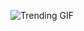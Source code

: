 
<!-- GIF_SECTION -->
![Trending GIF](https://media2.giphy.com/media/v1.Y2lkPThiYjIxNzcycGx4cDFodmVqM2JsaGc1bWdmd3gzeWQ3Z2F0ZmxqNDNnbnpiYmZyeCZlcD12MV9naWZzX3NlYXJjaCZjdD1n/RClGu1eVAdt2dmXQKI/giphy.gif)
<!-- END_GIF_SECTION -->
